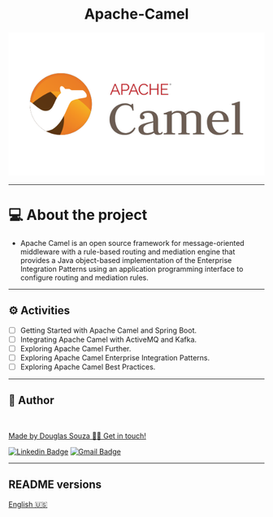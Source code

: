 <h1 align="center">Apache-Camel</h1>


<p align="center">
    <img src="assets/logo.jpeg"/>
</p>

---

# 💻 About the project

- Apache Camel is an open source framework for message-oriented middleware with a rule-based routing and mediation engine that provides a Java object-based implementation of the Enterprise Integration Patterns using an application programming interface to configure routing and mediation rules.

---

## ⚙️ Activities

- [ ] Getting Started with Apache Camel and Spring Boot.
- [ ] Integrating Apache Camel with ActiveMQ and Kafka.
- [ ] Exploring Apache Camel Further.
- [ ] Exploring Apache Camel Enterprise Integration Patterns.
- [ ] Exploring Apache Camel Best Practices.

---

## 🦸 Author

<a href="#">
 <img style="border-radius: 50%;" src="https://avatars.githubusercontent.com/u/50157211?s=120&v=4" width="100px;" alt=""/>
<br />

Made by Douglas Souza 👋🏽 Get in touch!

[![Linkedin Badge](https://img.shields.io/badge/-Douglas-blue?style=flat-square&logo=Linkedin&logoColor=white&link=https://www.linkedin.com/in/dagurasujava/)](https://www.linkedin.com/in/dagurasujava/)
[![Gmail Badge](https://img.shields.io/badge/-contini.ds@gmail.com-c14438?style=flat-square&logo=Gmail&logoColor=white&link=mailto:contini.ds@gmail.com)](mailto:contini.ds@gmail.com)

---
## README versions

[English 🇺🇸](./README.md)